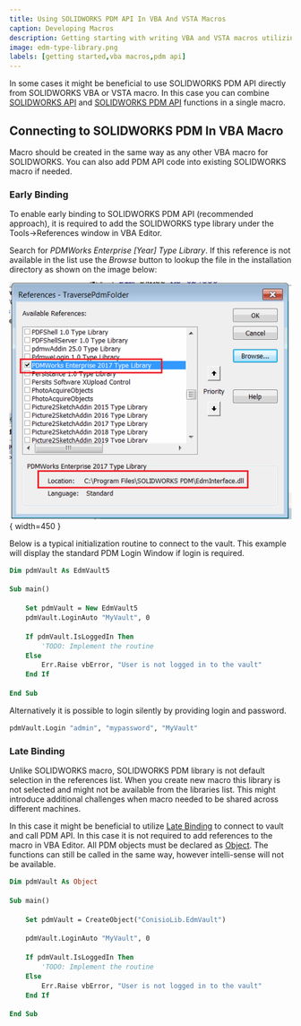 ```yaml
---
title: Using SOLIDWORKS PDM API In VBA And VSTA Macros
caption: Developing Macros
description: Getting starting with writing VBA and VSTA macros utilizing SOLIDWORKS PDM API
image: edm-type-library.png
labels: [getting started,vba macros,pdm api]
---
```

In some cases it might be beneficial to use SOLIDWORKS PDM API directly from SOLIDWORKS VBA or VSTA macro. In this case you can combine [SOLIDWORKS API](/docs/codestack/solidworks-api/) and [SOLIDWORKS PDM API](/docs/codestack/solidworks-pdm-api/) functions in a single macro.

## Connecting to SOLIDWORKS PDM In VBA Macro

Macro should be created in the same way as any other VBA macro for SOLIDWORKS. You can also add PDM API code into existing SOLIDWORKS macro if needed.

### Early Binding

To enable early binding to SOLIDWORKS PDM API (recommended approach), it is required to add the SOLIDWORKS type library under the Tools->References window in VBA Editor.

Search for *PDMWorks Enterprise [Year] Type Library*. If this reference is not available in the list use the *Browse* button to lookup the file in the installation directory as shown on the image below:

![Adding SOLIDWORKS PDM Type Library to the macro references](edm-type-library.png){ width=450 }

Below is a typical initialization routine to connect to the vault. This example will display the standard PDM Login Window if login is required.

~~~ vb
Dim pdmVault As EdmVault5

Sub main()

    Set pdmVault = New EdmVault5
    pdmVault.LoginAuto "MyVault", 0
    
    If pdmVault.IsLoggedIn Then
        'TODO: Implement the routine            
    Else
        Err.Raise vbError, "User is not logged in to the vault"
    End If
    
End Sub
~~~

Alternatively it is possible to login silently by providing login and password.

~~~ vb
pdmVault.Login "admin", "mypassword", "MyVault"
~~~

### Late Binding

Unlike SOLIDWORKS macro, SOLIDWORKS PDM library is not default selection in the references list. When you create new macro this library is not selected and might not be available from the libraries list. This might introduce additional challenges when macro needed to be shared across different machines.

In this case it might be beneficial to utilize [Late Binding](/docs/codestack/visual-basic/variables/declaration/#early-binding-and-late-binding) to connect to vault and call PDM API. In this case it is not required to add references to the macro in VBA Editor. All PDM objects must be declared as [Object](/docs/codestack/visual-basic/variables/standard-types#object). The functions can still be called in the same way, however intelli-sense will not be available.

~~~ vb
Dim pdmVault As Object

Sub main()

    Set pdmVault = CreateObject("ConisioLib.EdmVault")

    pdmVault.LoginAuto "MyVault", 0
    
    If pdmVault.IsLoggedIn Then
        'TODO: Implement the routine            
    Else
        Err.Raise vbError, "User is not logged in to the vault"
    End If
    
End Sub
~~~